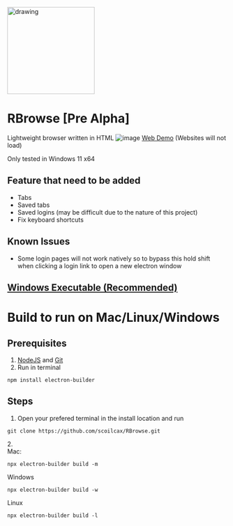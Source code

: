 <img src="https://github.com/scoilcax/RBrowse/assets/102550814/5d54540a-0369-452e-a023-84a2c6d372e2" alt="drawing" width="200"/><br>
# RBrowse [Pre Alpha]
Lightweight browser written in HTML 
![image](https://github.com/scoilcax/RBrowse/assets/102550814/2a2f528b-5397-4f8e-9b79-82954f5e5e55)
[Web Demo](https://scoilcax.github.io/RBrowse/) (Websites will not load)

Only tested in Windows 11 x64
## Feature that need to be added
- Tabs
- Saved tabs
- Saved logins (may be difficult due to the nature of this project)
- Fix keyboard shortcuts

## Known Issues
- Some login pages will not work natively so to bypass this hold shift when clicking a login link to open a new electron window

## [Windows Executable (Recommended)](https://github.com/scoilcax/RBrowse/releases)

  
# Build to run on Mac/Linux/Windows
## Prerequisites
1. [NodeJS](https://nodejs.org/en/download/package-manager) and [Git](https://git-scm.com/downloads)
1. Run in terminal
```
npm install electron-builder
``` 
## Steps
1. Open your prefered terminal in the install location and run
```
git clone https://github.com/scoilcax/RBrowse.git
```
2.<br>
Mac:
```
npx electron-builder build -m
```
Windows
```
npx electron-builder build -w
```
Linux
```
npx electron-builder build -l
```




